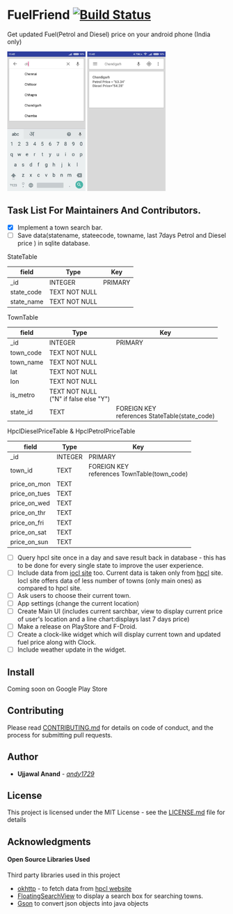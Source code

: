 # FuelFriend  [![Build Status](https://travis-ci.org/andy1729/FuelFriend.svg?branch=master)](https://travis-ci.org/andy1729/FuelFriend)

Get updated Fuel(Petrol and Diesel) price on your android phone (India only)


<img src="screenshots/search.jpg" alt="Screen 1" width="180px" height="320px"> <img src="screenshots/result.jpg" alt="Screen 1" width="180px" height="320px">

## Task List For Maintainers And Contributors.
- [x] Implement a town search bar.
- [ ] Save data(statename, stateecode, towname, last 7days Petrol and Diesel price ) in sqlite database.

StateTable

| field        | Type           | Key  |  
| ------------- |-------------| -----|
| _id      | INTEGER | PRIMARY |
| state_code|TEXT NOT NULL      |  |
| state_name | TEXT  NOT NULL  |   |    |

TownTable

| field        | Type           | Key  |  
| ------------- |-------------| -----|
| _id      | INTEGER | PRIMARY |
| town_code|TEXT NOT NULL      |  |
| town_name | TEXT  NOT NULL  |   |
| lat       | TEXT NOT NULL | |
|lon | TEXT NOT NULL |   |
| is_metro | TEXT NOT NULL <br /> ("N" if false else "Y") |    |
| state_id | TEXT | FOREIGN KEY <br /> references StateTable(state_code) |

HpclDieselPriceTable & HpclPetrolPriceTable

| field        | Type           | Key  |  
| ------------- |-------------| -----|
| _id      | INTEGER | PRIMARY |
| town_id |TEXT      |FOREIGN KEY <br /> references TownTable(town_code)  |
| price_on_mon | TEXT  |   |
| price_on_tues       | TEXT | |
| price_on_wed| TEXT |   |
| price_on_thr | TEXT |  |
| price_on_fri| TEXT |   |
|price_on_sat | TEXT |   |
| price_on_sun | TEXT |  |

- [ ] Query hpcl site once in a day and save result back in database - this has to be done for every single state to improve the user experience.
- [ ] Include data from [iocl site](https://iocl.com) too. Current data is taken only from [hpcl](http://hproroute.hpcl.co.in) site. Iocl site offers data of less number of towns (only main ones) as compared to hpcl site.  
- [ ] Ask users to choose their current town.
- [ ] App settings (change the current location)
- [ ] Create Main UI (includes current sarchbar, view to display current price of user's location and a line chart:displays last 7 days price)
- [ ] Make a release on PlayStore and F-Droid.
- [ ] Create a clock-like widget which will display current town and updated fuel price along with Clock.
- [ ] Include weather update in the widget.

## Install
Coming soon on Google Play Store


## Contributing

Please read [CONTRIBUTING.md](https://github.com/andy1729/FuelFriend/blob/master/CONTRIBUTING.md) for details on code of conduct, and the process for submitting pull requests.


## Author

* **Ujjawal Anand** - [*andy1729*](https://andy1729.github.io)

## License

This project is licensed under the MIT License - see the [LICENSE.md](LICENSE.md) file for details

## Acknowledgments

#### Open Source Libraries Used
Third party libraries used in this project
  * [okhttp](https://github.com/square/okhttp) - to fetch data from [hpcl website](http://hproroute.hpcl.co.in)
  * [FloatingSearchView](https://github.com/arimorty/floatingsearchview) to display a search box for searching towns.
  * [Gson](https://github.com/google/gson) to convert json objects into java objects
